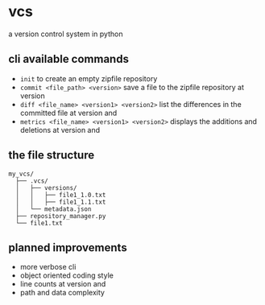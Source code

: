 # vcs
a version control system in python
## cli available commands
- `init` to create an empty zipfile repository
- `commit <file_path> <version>` save a file to the zipfile repository at version <version>
- `diff <file_name> <version1> <version2>` list the differences in the committed file at version <version1> and <version2>
- `metrics <file_name> <version1> <version2>` displays the additions and deletions at version <version1> and <version2>
## the file structure
```
my_vcs/
  ├── .vcs/
  │   ├── versions/
  │   │   ├── file1_1.0.txt
  │   │   ├── file1_1.1.txt
  │   └── metadata.json
  ├── repository_manager.py
  └── file1.txt
```
## planned improvements
- more verbose cli 
- object oriented coding style
- line counts at version <version1> and <version2>
- path and data complexity
